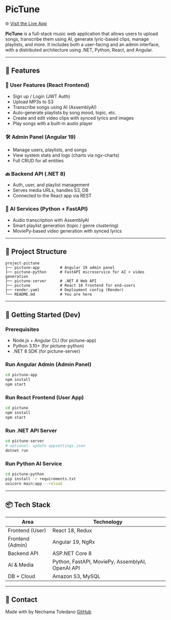 # PicTune
🌐 [Visit the Live App](https://pictune-ai.onrender.com)

**PicTune** is a full-stack music web application that allows users to upload songs, transcribe them using AI, generate lyric-based clips, manage playlists, and more. It includes both a user-facing and an admin interface, with a distributed architecture using .NET, Python, React, and Angular.

---


## 🎯 Features

### 🎵 User Features (React Frontend)

* Sign up / Login (JWT Auth)
* Upload MP3s to S3
* Transcribe songs using AI (AssemblyAI)
* Auto-generate playlists by song mood, topic, etc.
* Create and edit video clips with synced lyrics and images
* Play songs with a built-in audio player

### 🛠 Admin Panel (Angular 19)

* Manage users, playlists, and songs
* View system stats and logs (charts via ngx-charts)
* Full CRUD for all entities

### 🔙 Backend API (.NET 8)

* Auth, user, and playlist management
* Serves media URLs, handles S3, DB
* Connected to the React app via REST

### 🤖 AI Services (Python + FastAPI)

* Audio transcription with AssemblyAI
* Smart playlist generation (topic / genre clustering)
* MoviePy-based video generation with synced lyrics

---

## 🧱 Project Structure

```
project-pictune
├── pictune-app         # Angular 19 admin panel
├── pictune-python      # FastAPI microservice for AI + video generation
├── pictune-server      # .NET 8 Web API
├── pictune             # React 18 frontend for end-users
├── render.yaml         # Deployment config (Render)
└── README.md           # You are here
```

---

## 🚀 Getting Started (Dev)

### Prerequisites

* Node.js + Angular CLI (for pictune-app)
* Python 3.10+ (for pictune-python)
* .NET 8 SDK (for pictune-server)

### Run Angular Admin (Admin Panel)

```bash
cd pictune-app
npm install
npm start
```

### Run React Frontend (User App)

```bash
cd pictune
npm install
npm start
```

### Run .NET API Server

```bash
cd pictune-server
# optional: update appsettings.json
dotnet run
```

### Run Python AI Service

```bash
cd pictune-python
pip install -r requirements.txt
uvicorn main:app --reload
```

---

## 📦 Tech Stack

| Area             | Technology                           |
| ---------------- | ------------------------------------ |
| Frontend (User)  | React 18, Redux                      |
| Frontend (Admin) | Angular 19, NgRx                     |
| Backend API      | ASP.NET Core 8                       |
| AI & Media       | Python, FastAPI, MoviePy, AssemblyAI, OpenAI API|
| DB + Cloud       | Amazon S3, MySQL                |

---


## 📮 Contact

Made with by Nechama Toledano
[GitHub](https://github.com/nechamiToledano)
